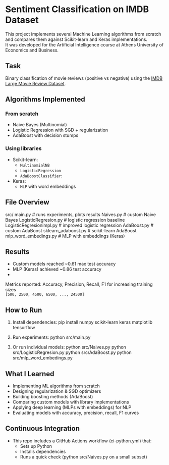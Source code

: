 # Sentiment Classification on IMDB Dataset

This project implements several Machine Learning algorithms from scratch and compares them against Scikit-learn and Keras implementations.  
It was developed for the Artificial Intelligence course at Athens University of Economics and Business.

## Task
Binary classification of movie reviews (positive vs negative) using the [IMDB Large Movie Review Dataset](https://ai.stanford.edu/~amaas/data/sentiment/).

## Algorithms Implemented

### From scratch
- Naive Bayes (Multinomial)
- Logistic Regression with SGD + regularization
- AdaBoost with decision stumps

### Using libraries
- Scikit-learn:
  - `MultinomialNB`
  - `LogisticRegression`
  - `AdaBoostClassifier`:
- Keras:
  - `MLP` with word embeddings

## File Overview
src/
main.py                   # runs experiments, plots results
Naives.py                 # custom Naive Bayes
LogisticRegresion.py      # logistic regression baseline
LogisticRegresionimpl.py  # improved logistic regression
AdaBoost.py               # custom AdaBoost
sklearn_adaboost.py       # scikit-learn AdaBoost
mlp_word_embedings.py     # MLP with embeddings (Keras)

## Results
- Custom models reached ~0.61 max test accuracy
- MLP (Keras) achieved ~0.86 test accuracy
- 
Metrics reported: Accuracy, Precision, Recall, F1 for increasing training sizes  
`[500, 2500, 4500, 6500, ..., 24500]`

## How to Run
1. Install dependencies:
pip install numpy scikit-learn keras matplotlib tensorflow

2. Run experiments:
python src/main.py

3. Or run individual models:
python src/Naives.py
python src/LogisticRegresion.py
python src/AdaBoost.py
python src/mlp_word_embedings.py

## What I Learned
- Implementing ML algorithms from scratch
- Designing regularization & SGD optimizers
- Building boosting methods (AdaBoost)
- Comparing custom models with library implementations
- Applying deep learning (MLPs with embeddings) for NLP
- Evaluating models with accuracy, precision, recall, F1 curves

## Continuous Integration
- This repo includes a GitHub Actions workflow (ci-python.yml) that:
  - Sets up Python
  - Installs dependencies
  - Runs a quick check (python src/Naives.py on a small subset)
